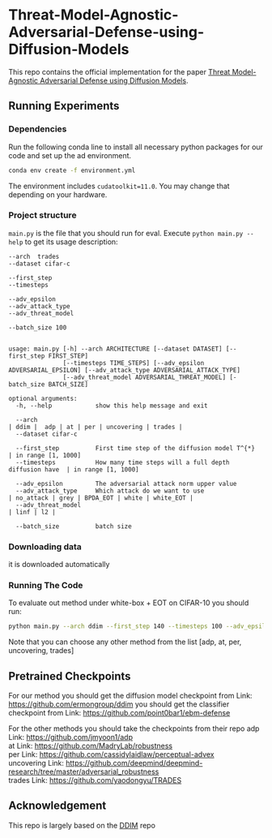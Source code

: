 # Threat-Model-Agnostic-Adversarial-Defense-using-Diffusion-Models

This repo contains the official implementation for the paper [Threat Model-Agnostic Adversarial Defense using
Diffusion Models](http://). 

## Running Experiments

### Dependencies

Run the following conda line to install all necessary python packages for our code and set up the ad environment.

```bash
conda env create -f environment.yml
```
The environment includes `cudatoolkit=11.0`. You may change that depending on your hardware.

### Project structure

`main.py` is the file that you should run for eval. Execute ```python main.py --help``` to get its usage description:

```
--arch  trades 
--dataset cifar-c

--first_step
--timesteps

--adv_epsilon
--adv_attack_type
--adv_threat_model

--batch_size 100 


usage: main.py [-h] --arch ARCHITECTURE [--dataset DATASET] [--first_step FIRST_STEP]
               [--timesteps TIME_STEPS] [--adv_epsilon ADVERSARIAL_EPSILON] [--adv_attack_type ADVERSARIAL_ATTACK_TYPE]
               [--adv_threat_model ADVERSARIAL_THREAT_MODEL] [-batch_size BATCH_SIZE] 

optional arguments:
  -h, --help            show this help message and exit
  
  --arch                                                                      | ddim |  adp | at | per | uncovering | trades |
  --dataset cifar-c

  --first_step          First time step of the diffusion model T^{*}          | in range [1, 1000]
  --timesteps           How many time steps will a full depth diffusion have  | in range [1, 1000]

  --adv_epsilon         The adversarial attack norm upper value               
  --adv_attack_type     Which attack do we want to use                        | no_attack | grey | BPDA_EOT | white | white_EOT | 
  --adv_threat_model                                                          | linf | l2 |

  --batch_size          batch size    

```

### Downloading data

it is downloaded automatically

### Running The Code

To evaluate out method under white-box + EOT on CIFAR-10 you should run:
```bash
python main.py --arch ddim --first_step 140 --timesteps 100 --adv_epsilon 0.0313725 --adv_attack_type white_EOT --adv_threat_model linf  --batch_size 10
```
Note that you can choose any other method from the list [adp, at, per, uncovering, trades]



## Pretrained Checkpoints
For our method you should get the diffusion model checkpoint from 
Link: https://github.com/ermongroup/ddim
you should get the classifier checkpoint from 
Link: https://github.com/point0bar1/ebm-defense

For the other methods you should take the checkpoints from their repo
adp           Link: https://github.com/jmyoon1/adp  
at            Link: https://github.com/MadryLab/robustness  
per           Link: https://github.com/cassidylaidlaw/perceptual-advex  
uncovering    Link: https://github.com/deepmind/deepmind-research/tree/master/adversarial_robustness  
trades        Link: https://github.com/yaodongyu/TRADES  

## Acknowledgement

This repo is largely based on the [DDIM](https://github.com/ermongroup/ddim) repo
